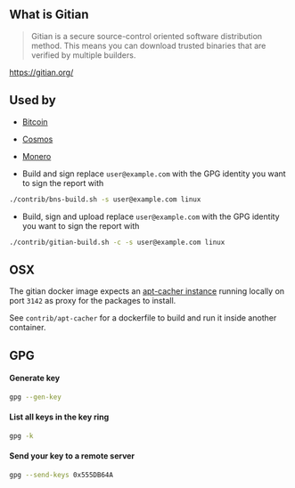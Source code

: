 ## What is Gitian

>Gitian is a secure source-control oriented software distribution method. This means you can download trusted binaries that are verified by multiple builders.

https://gitian.org/


## Used by
* [Bitcoin](https://github.com/bitcoin/bitcoin/tree/master/contrib#gitian-build)
* [Cosmos](https://github.com/cosmos/gaia/blob/master/docs/reproducible-builds.md)
* [Monero](https://github.com/monero-project/monero/tree/master/contrib/gitian)



* Build and sign
replace `user@example.com` with the GPG identity you want to sign the report with

```sh
./contrib/bns-build.sh -s user@example.com linux

```
* Build, sign and upload
replace `user@example.com` with the GPG identity you want to sign the report with

```sh
./contrib/gitian-build.sh -c -s user@example.com linux
```
## OSX
The gitian docker image expects an [apt-cacher instance](https://www.unix-ag.uni-kl.de/~bloch/acng/) running locally
on port `3142` as proxy for the packages to install.

See `contrib/apt-cacher` for a dockerfile to build and run it inside another container.
 
## GPG

#### Generate key
 ```sh
gpg --gen-key
```

#### List all keys in the key ring
```sh
gpg -k
```

#### Send your key to a remote server
```sh
gpg --send-keys 0x555DB64A
```